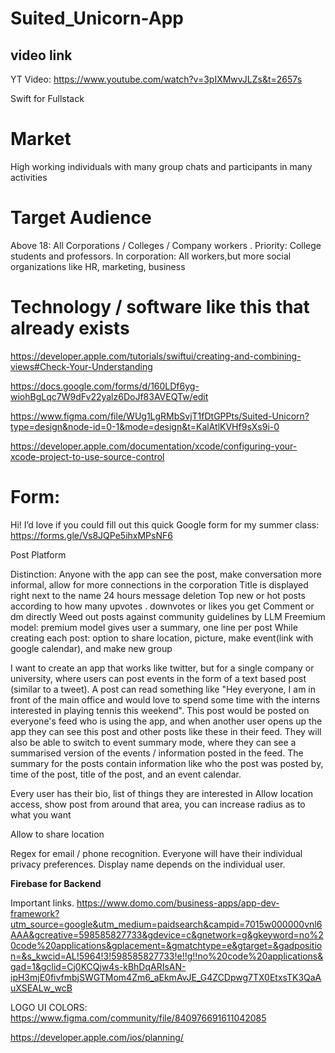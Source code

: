 # Suited_Unicorn-App


## video link

YT Video: https://www.youtube.com/watch?v=3pIXMwvJLZs&t=2657s


Swift for Fullstack


# Market

High working individuals with many group chats and participants in many activities

# Target Audience
Above 18: All Corporations / Colleges / Company workers . Priority: College students and professors. In corporation: All workers,but more social organizations like HR, marketing, business

# Technology / software like this that already exists


https://developer.apple.com/tutorials/swiftui/creating-and-combining-views#Check-Your-Understanding




https://docs.google.com/forms/d/160LDf6yg-wiohBgLqc7W9dFv22yalz6DoJf83AVEQTw/edit

https://www.figma.com/file/WUg1LgRMbSvjT1fDtGPPts/Suited-Unicorn?type=design&node-id=0-1&mode=design&t=KalAtlKVHf9sXs9i-0

https://developer.apple.com/documentation/xcode/configuring-your-xcode-project-to-use-source-control



# Form:

Hi! I’d love if you could fill out this quick Google form for my summer class:
https://forms.gle/Vs8JQPe5ihxMPsNF6






Post Platform


Distinction: Anyone with the app can see the post, make conversation more informal, allow for more connections in the corporation
Title is displayed right next to the name
24 hours message deletion
Top new or hot posts according to how many upvotes . downvotes or likes you get
Comment or dm directly
Weed out posts against community guidelines by LLM
Freemium model:  premium model gives user a summary, one line per post
While creating each post: option to share location, picture, make event(link with google calendar), and make new group
 

I want to create an app that works like twitter, but for a single company or university, where users can post events in the form of a text based post (similar to a tweet). A post can read something like "Hey everyone, I am in front of the main office and would love to spend some time with the interns interested in playing tennis this weekend". This post would be posted on everyone's feed who is using the app, and when another user opens up the app they can see this post and other posts like these in their feed. They will also be able to switch to event summary mode, where they can see a summarised version of the events / information posted in the feed. The summary for the posts contain information like who the post was posted by, time of the post, title of the post, and an event calendar. 

Every user has their bio, list of things they are interested in
Allow location access, show post from around that area, you can increase radius as to what you want

Allow to share location

Regex for email / phone recognition. 
Everyone will have their individual privacy preferences. 
Display name depends on the individual user. 

**Firebase for Backend**

Important links. 
https://www.domo.com/business-apps/app-dev-framework?utm_source=google&utm_medium=paidsearch&campid=7015w000000vnl6AAA&gcreative=598585827733&gdevice=c&gnetwork=g&gkeyword=no%20code%20applications&gplacement=&gmatchtype=e&gtarget=&gadposition=&s_kwcid=AL!5964!3!598585827733!e!!g!!no%20code%20applications&gad=1&gclid=Cj0KCQjw4s-kBhDqARIsAN-ipH3mjE0fivfmbjSWGTMom4Zm6_aEkmAvJE_G4ZCDpwg7TX0EtxsTK3QaAuXSEALw_wcB

LOGO UI COLORS: https://www.figma.com/community/file/840976691611042085

https://developer.apple.com/ios/planning/


